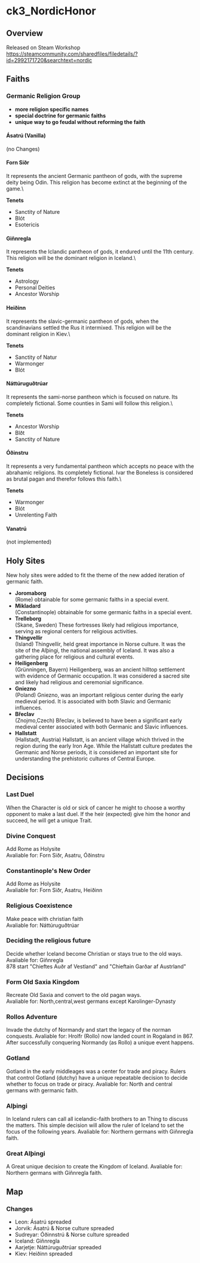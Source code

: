 # ck3_NordicHonor

## Overview

Released on Steam Workshop
https://steamcommunity.com/sharedfiles/filedetails/?id=2992171720&searchtext=nordic

## Faiths

### Germanic Religion Group

- **more religion specific names**
- **special doctrine for germanic faiths**
- **unique way to go feudal without reforming the faith**

#### Ásatrú (Vanilla)

(no Changes)

#### Forn Siðr

It represents the ancient Germanic pantheon of gods, with the supreme deity being Odin. This religion has become extinct at the beginning of the game.\

**Tenets**
- Sanctity of Nature
- Blót
- Esotericis

#### Giñnregla

It represents the Iclandic pantheon of gods, it endured until the 11th century. This religion will be the dominant religion in Iceland.\

**Tenets**
- Astrology
- Personal Deities
- Ancestor Worship

#### Heiðinn

It represents the slavic-germanic pantheon of gods, when the scandinavians settled the Rus it intermixed. This religion will be the dominant religion in Kiev.\

**Tenets**
- Sanctity of Natur
- Warmonger
- Blót

#### Náttúruguðtrúar

It represents the sami-norse pantheon which is focused on nature. Its completely fictional. Some counties in Sami will follow this religion.\

**Tenets**
- Ancestor Worship
- Blðt
- Sanctity of Nature

#### Óðinstru

It represents a very fundamental pantheon which accepts no peace with the abrahamic religions. Its completely fictional. Ivar the Boneless is considered as brutal pagan and therefor follows this faith.\

**Tenets**
- Warmonger
- Blót
- Unrelenting Faith

#### Vanatrú

(not implemented)

## Holy Sites

New holy sites were added to fit the theme of the new added iteration of germanic faith.

- **Joromaborg**\
(Rome) obtainable for some germanic faiths in a special event.
- **Mikladard**\
(Constantinople) obtainable for some germanic faiths in a special event.
- **Trelleborg**\
(Skane, Sweden)  These fortresses likely had religious importance, serving as regional centers for religious activities.
- **Thingvellir**\
(Island) Thingvellir, held great importance in Norse culture. It was the site of the Alþingi, the national assembly of Iceland. It was also a gathering place for religious and cultural events.
- **Heiligenberg**\
(Grünningen, Bayern) Heiligenberg, was an ancient hilltop settlement with evidence of Germanic occupation. It was considered a sacred site and likely had religious and ceremonial significance.
- **Gniezno**\
(Poland) Gniezno, was an important religious center during the early medieval period. It is associated with both Slavic and Germanic influences.
- **Břeclav**\
(Znojmo,Czech) Břeclav, is believed to have been a significant early medieval center associated with both Germanic and Slavic influences.
- **Hallstatt**\
(Hallstadt, Austria) Hallstatt, is an ancient village which thrived in the region during the early Iron Age. While the Hallstatt culture predates the Germanic and Norse periods, it is considered an important site for understanding the prehistoric cultures of Central Europe.

## Decisions

### Last Duel

When the Character is old or sick of cancer he might to choose a worthy opponent to make a last duel.
If the heir (expected) give him the honor and succeed, he will get a unique Trait.

### Divine Conquest

Add Rome as Holysite\
Avaliable for: Forn Siðr, Asatru, Óðinstru

### Constantinople's New Order

Add Rome as Holysite\
Avaliable for: Forn Siðr, Asatru, Heiðinn

### Religious Coexistence

Make peace with christian faith\
Avaliable for: Náttúruguðtrúar

### Deciding the religious future

Decide whether Iceland become Christian or stays true to the old ways.\
Avaliable for: Giñnregla\
878 start "Chieftes Auðr af Vestland" and "Chieftain Garðar af Austrland"

### Form Old Saxia Kingdom

Recreate Old Saxia and convert to the old pagan ways.\
Avaliable for: North,central,west germans except Karolinger-Dynasty

### Rollos Adventure

Invade the dutchy of Normandy and start the legacy of the norman conquests.
Avaliable for: Hrolfr (Rollo) now landed count in Rogaland in 867. After successfully conquering Normandy (as Rollo) a unique event happens.


### Gotland 
Gotland in the early middleages was a center for trade and piracy. 
Rulers that control Gotland (dutchy) have a unique repeatable decision to decide whether to focus on trade or piracy. 
Avaliable for: North and central germans with germanic faith. 

### Alþingi
In Iceland rulers can call all icelandic-faith brothers to an Thing to discuss the matters. 
This simple decision will allow the ruler of Iceland to set the focus of the following years.
Avaliable for: Northern germans with Giñnregla faith. 


### Great Alþingi
A Great unique decision to create the Kingdom of Iceland.
Avaliable for: Northern germans with Giñnregla faith. 


## Map

### Changes

- Leon: Ásatrú spreaded
- Jorvik: Ásatrú & Norse culture spreaded
- Sudreyar: Óðinnstrú & Norse culture spreaded
- Iceland: Giñnregla
- Aarjetje: Náttúruguðtrúar spreaded
- Kiev: Heiðinn spreaded

